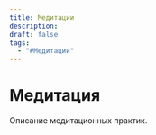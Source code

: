 ```yaml
---
title: Медитации
description: 
draft: false
tags:
  - "#Медитации"
---
```

 
# Медитация

Описание медитационных практик.
